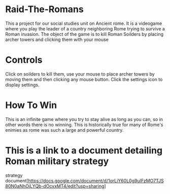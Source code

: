 # Raid-The-Romans

This a project for our social studies unit on Ancient rome. It is a videogame where you play the leader of a country 
neighboring Rome trying to survive a Roman invasion. The object of the game is to kill Roman Soilders by placing archer
towers and clicking them with your mouse

# Controls

Click on soilders to kill them, use your mouse to place archer towers by moving them and then clicking any mouse button. Click the settings icon to display settings.

# How To Win

This is an infinite game where you try to stay alive as long as you can, so in other words there is no winning. 
This is historically true for many of Rome's enimies as rome was such a large and powerful country.

# This is a link to a document detailing Roman military strategy

strategy document[https://docs.google.com/document/d/1orLiY60L0g9uIFzMO7TJS80N0aNhOjLYQb-dOcvxMT4/edit?usp=sharing]
